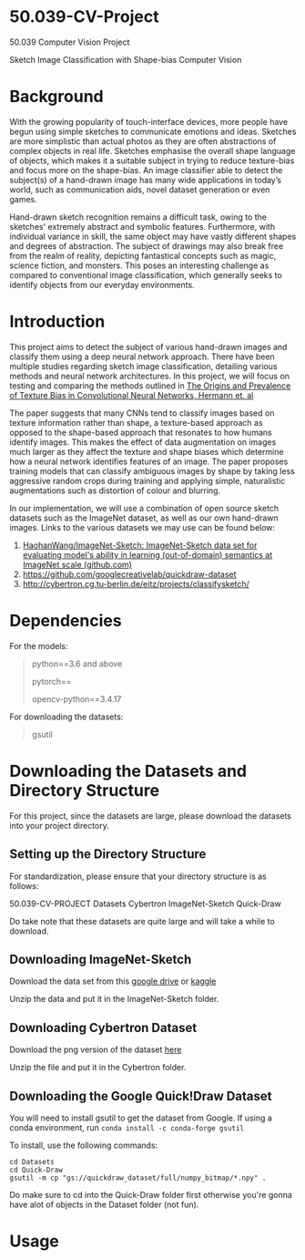 # 50.039-CV-Project
50.039 Computer Vision Project

Sketch Image Classification with Shape-bias Computer Vision

# Background
With the growing popularity of touch-interface devices, more people have begun using simple sketches to communicate emotions and ideas. Sketches are more simplistic than actual photos as they are often abstractions of complex objects in real life. Sketches emphasise the overall shape language of objects, which makes it a suitable subject in trying to reduce texture-bias and focus more on the shape-bias. An image classifier able to detect the subject(s) of a hand-drawn image has many wide applications in today’s world, such as communication aids, novel dataset generation or even games.

Hand-drawn sketch recognition remains a difficult task, owing to the sketches' extremely abstract and symbolic features. Furthermore, with individual variance in skill, the same object may have vastly different shapes and degrees of abstraction. The subject of drawings may also break free from the realm of reality, depicting fantastical concepts such as magic, science fiction, and monsters. This poses an interesting challenge as compared to conventional image classification, which generally seeks to identify objects from our everyday environments.

# Introduction 
This project aims to detect the subject of various hand-drawn images and classify them using a deep neural network approach. 
There have been multiple studies regarding sketch image classification, detailing various methods and neural network architectures. In this project, we will focus on testing and comparing the methods outlined in [The Origins and
Prevalence of Texture Bias in Convolutional Neural Networks, Hermann et. al](https://proceedings.neurips.cc/paper/2020/hash/db5f9f42a7157abe65bb145000b5871a-Abstract.html)

The paper suggests that many CNNs tend to classify images based on texture information rather than shape, a texture-based approach as opposed to the shape-based approach that resonates to how humans identify images. This makes the effect of data augmentation on images much larger as they affect the texture and shape biases which determine how a neural network identifies features of an image. The paper proposes training models that can classify ambiguous images by shape by taking less aggressive random crops during training and applying simple, naturalistic augmentations such as distortion of colour and blurring.

In our implementation, we will use a combination of open source sketch datasets such as the ImageNet dataset, as well as our own hand-drawn images. Links to the various datasets we may use can be found below:

1. [HaohanWang/ImageNet-Sketch: ImageNet-Sketch data set for evaluating model's
ability in learning (out-of-domain) semantics at ImageNet scale (github.com)](https://github.com/HaohanWang/ImageNet-Sketch)
2. https://github.com/googlecreativelab/quickdraw-dataset
3. http://cybertron.cg.tu-berlin.de/eitz/projects/classifysketch/

# Dependencies

For the models:
>python==3.6 and above
>
>pytorch==
>
>opencv-python==3.4.17

For downloading the datasets:
>gsutil

# Downloading the Datasets and Directory Structure
For this project, since the datasets are large, please download the datasets into your project directory.

## Setting up the Directory Structure
For standardization, please ensure that your directory structure is as follows:

50.039-CV-PROJECT
    Datasets
        Cybertron
        ImageNet-Sketch
        Quick-Draw

Do take note that these datasets are quite large and will take a while to download.

## Downloading ImageNet-Sketch
Download the data set from this [google drive](https://drive.google.com/file/d/1Mj0i5HBthqH1p_yeXzsg22gZduvgoNeA/view) or [kaggle](https://drive.google.com/file/d/1Mj0i5HBthqH1p_yeXzsg22gZduvgoNeA/view)

Unzip the data and put it in the ImageNet-Sketch folder.

## Downloading Cybertron Dataset
Download the png version of the dataset [here](http://cybertron.cg.tu-berlin.de/eitz/projects/classifysketch/sketches_png.zip)

Unzip the file and put it in the Cybertron folder.

## Downloading the Google Quick!Draw Dataset
You will need to install gsutil to get the dataset from Google.
If using a conda environment, run `conda install -c conda-forge gsutil`

To install, use the following commands:
```
cd Datasets
cd Quick-Draw
gsutil -m cp "gs://quickdraw_dataset/full/numpy_bitmap/*.npy" .

```
Do make sure to cd into the Quick-Draw folder first otherwise you're gonna have alot of objects in the Dataset folder (not fun).

# Usage